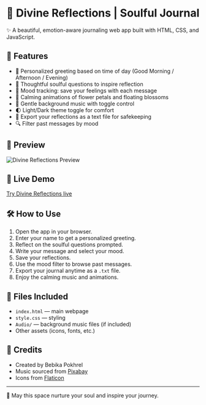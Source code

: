 # 🌿 Divine Reflections | Soulful Journal

✨ A beautiful, emotion-aware journaling web app built with HTML, CSS, and JavaScript.

## 💖 Features

- 🌅 Personalized greeting based on time of day (Good Morning / Afternoon / Evening)
- 🧘 Thoughtful soulful questions to inspire reflection
- 🌈 Mood tracking: save your feelings with each message
- 🎨 Calming animations of flower petals and floating blossoms
- 🎵 Gentle background music with toggle control
- 🌓 Light/Dark theme toggle for comfort
- 📝 Export your reflections as a text file for safekeeping
- 🔍 Filter past messages by mood

## 📸 Preview

![Divine Reflections Preview](https://via.placeholder.com/800x400.png?text=Divine+Reflections+Preview)

## 🚀 Live Demo

[Try Divine Reflections live](https://yourusername.github.io/divine-reflections/)

## 🛠️ How to Use

1. Open the app in your browser.
2. Enter your name to get a personalized greeting.
3. Reflect on the soulful questions prompted.
4. Write your message and select your mood.
5. Save your reflections.
6. Use the mood filter to browse past messages.
7. Export your journal anytime as a `.txt` file.
8. Enjoy the calming music and animations.

## 📂 Files Included

- `index.html` — main webpage
- `style.css` — styling
- `Audio/` — background music files (if included)
- Other assets (icons, fonts, etc.)

## 🙏 Credits

- Created by Bebika Pokhrel
- Music sourced from [Pixabay](https://pixabay.com/music/)
- Icons from [Flaticon](https://www.flaticon.com/)

---

💫 May this space nurture your soul and inspire your journey.  
